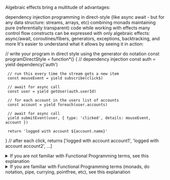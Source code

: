 Algebraic effects bring a multitude of advantages:

dependency injection
programming in direct-style (like async await - but for any data structure: streams, arrays, etc)
combining monads
maintaining pure (referentially transparent) code while working with effects
many control flow constructs can be expressed with only algebraic effects: async/await, coroutines/fibers, generators, exceptions, backtracking, and more
It's easier to understand what it allows by seeing it in action:

  // write your program in direct style using the generator do notation
  const programDirectStyle = function*() {
     // dependency injection
     const auth = yield dependency('auth') 
     
     // run this every time the stream gets a new item
     const mouseEvent = yield subscribe(click$)
     
     // await for async call
     const user = yield getUser(auth.userId) 
     
     // for each account in the users list of accounts
     const account = yield foreach(user.accounts) 
     
     // await for async call
     yield submitEvent(user, { type: 'clicked', details: mouseEvent, account }) 
     
     return 'logged with account ${account.name}'
  } // after each click, returns ['logged with account account1', 'logged with account account2', ...] 

   <details>
   <summary>If you are not familiar with Functional Programming terms, see this explanation</summary>
   <br>
   explanation of only generator
   </details>


<details>
<summary>If you are familiar with Functional Programming terms (monads, do notation, pipe, currying, pointfree, etc), see this explanation</summary>
<br>
explanation of Action Monad, chain, map, etc
</details>
